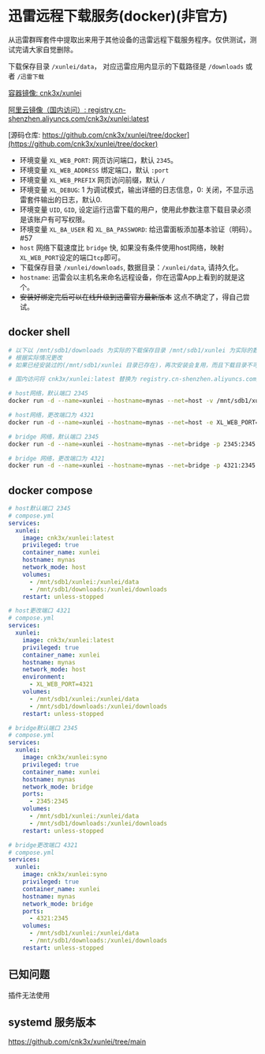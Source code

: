 # 迅雷远程下载服务(docker)(非官方)

从迅雷群晖套件中提取出来用于其他设备的迅雷远程下载服务程序。仅供测试，测试完请大家自觉删除。

下载保存目录 `/xunlei/data`， 对应迅雷应用内显示的下载路径是 `/downloads` 或者 `/迅雷下载`

[容器镜像: cnk3x/xunlei](https://hub.docker.com/r/cnk3x/xunlei)

[阿里云镜像（国内访问）: registry.cn-shenzhen.aliyuncs.com/cnk3x/xunlei:latest](https://registry.cn-shenzhen.aliyuncs.com/cnk3x/xunlei:latest)

[源码仓库: https://github.com/cnk3x/xunlei/tree/docker](https://github.com/cnk3x/xunlei/tree/docker)

- 环境变量 `XL_WEB_PORT`: 网页访问端口，默认 `2345`。
- 环境变量 `XL_WEB_ADDRESS` 绑定端口，默认 `:port`
- 环境变量 `XL_WEB_PREFIX` 网页访问前缀，默认 `/`
- 环境变量 `XL_DEBUG`: 1 为调试模式，输出详细的日志信息，0: 关闭，不显示迅雷套件输出的日志，默认0.
- 环境变量 `UID`, `GID`, 设定运行迅雷下载的用户，使用此参数注意下载目录必须是该账户有可写权限。
- 环境变量 `XL_BA_USER` 和 `XL_BA_PASSWORD`: 给迅雷面板添加基本验证（明码）。 #57
- `host` 网络下载速度比 `bridge` 快, 如果没有条件使用host网络，映射`XL_WEB_PORT`设定的端口`tcp`即可。
- 下载保存目录 `/xunlei/downloads`, 数据目录：`/xunlei/data`, 请持久化。
- `hostname`: 迅雷会以主机名来命名远程设备，你在迅雷App上看到的就是这个。
- ~~安装好绑定完后可以在线升级到迅雷官方最新版本~~ 这点不确定了，得自己尝试。

## docker shell

```bash
# 以下以 /mnt/sdb1/downloads 为实际的下载保存目录 /mnt/sdb1/xunlei 为实际的数据保存目录 为例
# 根据实际情况更改
# 如果已经安装过的(/mnt/sdb1/xunlei 目录已存在)，再次安装会复用，而且下载目录不可更改，如果要更改下载目录，请把这个目录删掉重新绑定。

# 国内访问将 cnk3x/xunlei:latest 替换为 registry.cn-shenzhen.aliyuncs.com/cnk3x/xunlei:latest

# host网络，默认端口 2345
docker run -d --name=xunlei --hostname=mynas --net=host -v /mnt/sdb1/xunlei:/xunlei/data -v /mnt/sdb1/downloads:/xunlei/downloads --restart=unless-stopped --privileged cnk3x/xunlei:latest

# host网络，更改端口为 4321
docker run -d --name=xunlei --hostname=mynas --net=host -e XL_WEB_PORT=4321 -v /mnt/sdb1/xunlei:/xunlei/data -v /mnt/sdb1/downloads:/xunlei/downloads --restart=unless-stopped --privileged cnk3x/xunlei:latest

# bridge 网络，默认端口 2345
docker run -d --name=xunlei --hostname=mynas --net=bridge -p 2345:2345 -v /mnt/sdb1/xunlei:/xunlei/data -v /mnt/sdb1/downloads:/xunlei/downloads --restart=unless-stopped --privileged cnk3x/xunlei:latest

# bridge 网络，更改端口为 4321
docker run -d --name=xunlei --hostname=mynas --net=bridge -p 4321:2345 -v /mnt/sdb1/xunlei:/xunlei/data -v /mnt/sdb1/downloads:/xunlei/downloads --restart=unless-stopped --privileged cnk3x/xunlei:latest
```

## docker compose

```yaml
# host默认端口 2345
# compose.yml
services:
  xunlei:
    image: cnk3x/xunlei:latest
    privileged: true
    container_name: xunlei
    hostname: mynas
    network_mode: host
    volumes:
      - /mnt/sdb1/xunlei:/xunlei/data
      - /mnt/sdb1/downloads:/xunlei/downloads
    restart: unless-stopped
```

```yaml
# host更改端口 4321
# compose.yml
services:
  xunlei:
    image: cnk3x/xunlei:latest
    privileged: true
    container_name: xunlei
    hostname: mynas
    network_mode: host
    environment:
      - XL_WEB_PORT=4321
    volumes:
      - /mnt/sdb1/xunlei:/xunlei/data
      - /mnt/sdb1/downloads:/xunlei/downloads
    restart: unless-stopped
```

```yaml
# bridge默认端口 2345
# compose.yml
services:
  xunlei:
    image: cnk3x/xunlei:syno
    privileged: true
    container_name: xunlei
    hostname: mynas
    network_mode: bridge
    ports:
      - 2345:2345
    volumes:
      - /mnt/sdb1/xunlei:/xunlei/data
      - /mnt/sdb1/downloads:/xunlei/downloads
    restart: unless-stopped
```

```yaml
# bridge更改端口 4321
# compose.yml
services:
  xunlei:
    image: cnk3x/xunlei:syno
    privileged: true
    container_name: xunlei
    hostname: mynas
    network_mode: bridge
    ports:
      - 4321:2345
    volumes:
      - /mnt/sdb1/xunlei:/xunlei/data
      - /mnt/sdb1/downloads:/xunlei/downloads
    restart: unless-stopped
```

## 已知问题

插件无法使用

## systemd 服务版本

<https://github.com/cnk3x/xunlei/tree/main>
